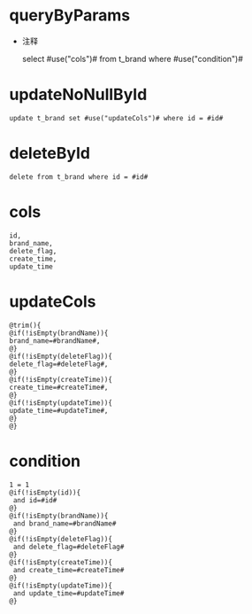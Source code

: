 queryByParams
===
* 注释

    select #use("cols")# from t_brand where #use("condition")#
    
updateNoNullById
===
	update t_brand set #use("updateCols")# where id = #id#
	
deleteById
===
	delete from t_brand where id = #id#

cols
===
    id,
    brand_name,
    delete_flag,
    create_time,
    update_time

updateCols
===
    @trim(){
    @if(!isEmpty(brandName)){
    brand_name=#brandName#,
    @}
    @if(!isEmpty(deleteFlag)){
    delete_flag=#deleteFlag#,
    @}
    @if(!isEmpty(createTime)){
    create_time=#createTime#,
    @}
    @if(!isEmpty(updateTime)){
    update_time=#updateTime#,
    @}
    @}

condition
===

    1 = 1
    @if(!isEmpty(id)){
     and id=#id#
    @}
    @if(!isEmpty(brandName)){
     and brand_name=#brandName#
    @}
    @if(!isEmpty(deleteFlag)){
     and delete_flag=#deleteFlag#
    @}
    @if(!isEmpty(createTime)){
     and create_time=#createTime#
    @}
    @if(!isEmpty(updateTime)){
     and update_time=#updateTime#
    @}

